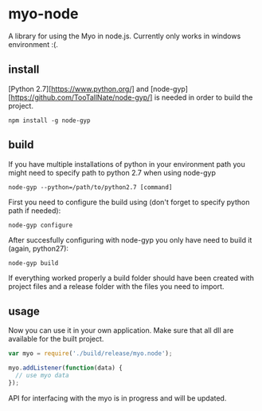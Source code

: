 # myo-node
A library for using the Myo in node.js.
Currently only works in windows environment :(.

## install
[Python 2.7][https://www.python.org/] and [node-gyp][https://github.com/TooTallNate/node-gyp/] is needed in order to build the project.
```
npm install -g node-gyp
```

## build
If you have multiple installations of python in your environment path you might need to specify path to python 2.7 when using node-gyp
```
node-gyp --python=/path/to/python2.7 [command]
```

First you need to configure the build using (don't forget to specify python path if needed):
```
node-gyp configure
```

After succesfully configuring with node-gyp you only have need to build it (again, python27):
```
node-gyp build
```

If everything worked properly a build folder should have been created with project files and a release folder with the files you need to import.

## usage
Now you can use it in your own application. Make sure that all dll are available for the built project.
```javascript
var myo = require('./build/release/myo.node');

myo.addListener(function(data) {
  // use myo data
});
```
API for interfacing with the myo is in progress and will be updated.